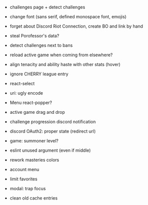 - challenges page + detect challenges
- change font (sans serif, defined monospace font, emojis)
- forget about Discord Riot Connection, create BO and link by hand
- steal Porofessor's data?
- detect challenges next to bans

- reload active game when coming from elsewhere?
- align tenacity and ability haste with other stats (hover)
- ignore CHERRY league entry
- react-select
- uri: ugly encode
- Menu react-popper?
- active game drag and drop
- challenge progression discord notification
- discord OAuth2: proper state (redirect url)
- game: summoner level?
- eslint unused argument (even if middle)
- rework masteries colors
- account menu
- limit favorites
- modal: trap focus
- clean old cache entries
